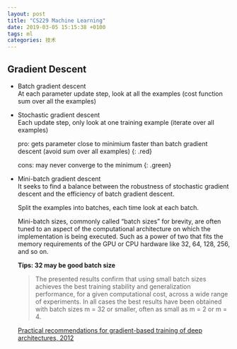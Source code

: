 ```yaml
---
layout: post
title: "CS229 Machine Learning"
date: 2019-03-05 15:15:38 +0100
tags: ml 
categories: 技术
---
```


## Gradient Descent
- Batch gradient descent  
At each parameter update step, look at all the examples (cost function sum over all the examples)

- Stochastic gradient descent  
Each update step, only look at one training example (iterate over all examples)  

    pro: gets parameter close to minimium faster than batch gradient descent (avoid sum over all examples)
    {: .red}  

    cons: may never converge to the minimum
    {: .green}

- Mini-batch gradient descent  
It seeks to find a balance between the robustness of stochastic gradient descent and the efficiency of batch gradient descent.

    Split the examples into batches, each time look at each batch.

    Mini-batch sizes, commonly called “batch sizes” for brevity, are often tuned to an aspect of the computational architecture on which the implementation is being executed. Such as a power of two that fits the memory requirements of the GPU or CPU hardware like 32, 64, 128, 256, and so on.

    __Tips: 32 may be good batch size__
    > The presented results confirm that using small batch sizes achieves the best training stability and generalization performance, for a given computational cost, across a wide range of experiments. In all cases the best results have been obtained with batch sizes m = 32 or smaller, often as small as m = 2 or m = 4.

    [Practical recommendations for gradient-based training of deep architectures, 2012](https://arxiv.org/abs/1206.5533)

